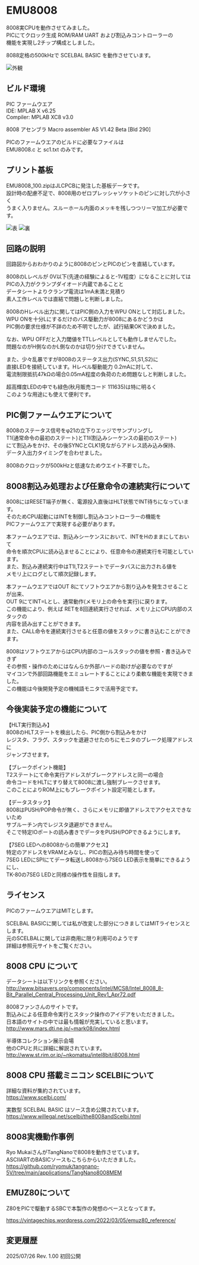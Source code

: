 # EMU8008

8008実CPUを動作させてみました。  
PICにてクロック生成 ROM/RAM UART および割込みコントローラーの  
機能を実現し2チップ構成としました。  

8088定格の500kHzで SCELBAL BASIC を動作させています。

![外観](https://github.com/Gazelle8087/EMU8008/blob/main/EMU8008%E9%83%A8%E5%93%81%E5%AE%9F%E8%A3%85%E4%BE%8B.jpg)

## ビルド環境
PIC ファームウエア  
IDE: MPLAB X v6.25  
Compiler: MPLAB XC8 v3.0  

8008 アセンブラ
Macro assembler  AS V1.42 Beta [Bld 290]  

PICのファームウエアのビルドに必要なファイルは  
EMU8008.c と sc1.txt のみです。

## プリント基板

EMU8008_100.zipはJLCPCBに発注した基板データです。  
設計時の配慮不足で、8008用のゼロプレッシャソケットのピンに対し穴が小さく  
うまく入りません。スルーホール内面のメッキを残しつつリーマ加工が必要です。  

![表](https://github.com/Gazelle8087/EMU8008/blob/main/EMU8008%E5%9F%BA%E6%9D%BF%E8%A1%A8%E9%9D%A2.jpg)
![裏](https://github.com/Gazelle8087/EMU8008/blob/main/EMU8008%E5%9F%BA%E6%9D%BF%E8%A3%8F%E9%9D%A2.jpg)

## 回路の説明

回路図からおわかりのように8008のピンとPICのピンを直結しています。  

8008のLレベルが 0V以下(先達の経験によると-1V程度）になることに対しては  
PICの入力がクランプダイオード内蔵であることと  
データシートよりクランプ電流は1mA未満と見積り  
素人工作レベルでは直結で問題しと判断しました。  

8008のHレベル出力に関してはPIC側の入力をWPU ONとして対応しました。  
WPU ONを十分Lにするだけのバス駆動力が8008にあるかどうかは  
PIC側の要求仕様が不詳のため不明でしたが、試行結果OKで決めました。  
  
なお、WPU OFFだと入力閾値をTTLレベルとしても動作しませんでした。  
問題なのがH側なのかL側なのかは切り分けできていません。

また、少々乱暴ですが8008のステータス出力(SYNC,S1,S1,S2)に  
直接LEDを接続しています。Hレベル駆動能力 0.2mAに対して、  
電流制限抵抗47kΩの場合0.05mA程度の負荷のため問題なしと判断しました。  

超高輝度LEDの中でも緑色(秋月販売コード 111635)は特に明るく  
このような用途にも使えて便利です。  

## PIC側ファームウエアについて

8008のステータス信号をφ21の立下りエッジでサンプリングし  
T1(通常命令の最初のステート)とT1I(割込みシーケンスの最初のステート)  
にて割込みをかけ、その後SYNCとCLK1見ながらアドレス読み込み保持、  
データ入出力タイミングを合わせました。  

8008のクロックが500kHzと低速なためウエイト不要でした。  

## 8008割込み処理および任意命令の連続実行について

8008にはRESET端子が無く、電源投入直後はHLT状態でINT待ちになっています。  
そのためCPU起動にはINTを制御し割込みコントローラーの機能を  
PICファームウエアで実現する必要があります。  

本ファームウエアでは、割込みシーケンスにおいて、INTをHのままにしておいて  
命令を順次CPUに読み込ませることにより、任意命令の連続実行を可能としています。  
また、割込み連続実行中はT1I,T2ステートでデータバスに出力される値を  
メモリ上にログとして順次記録します。  

本ファームウエアではOUT 8にてソフトウエアから割り込みを発生させることが出来、  
OUT 9にてINT=Lとし、通常動作(メモリ上の命令を実行)に戻ります。  
この機能により、例えば RETを8回連続実行させれば、メモリ上にCPU内部のスタックの  
内容を読み出すことができます。  
また、CALL命令を連続実行させると任意の値をスタックに書き込むことができます。  

8008はソフトウエアからはCPU内部のコールスタックの値を参照・書き込みできず  
その参照・操作のためにはなんらか外部ハードの助けが必要なのですが  
マイコンで外部回路機能をエミュレートすることにより柔軟な機能を実現できました。  
この機能は今後開発予定の機械語モニタで活用予定です。  

## 今後実装予定の機能について

【HLT実行割込み】  
8008のHLTステートを検出したら、PIC側から割込みをかけ  
レジスタ、フラグ、スタックを退避させたのちにモニタのブレーク処理アドレスに  
ジャンプさせます。  

【ブレークポイント機能】  
T2ステートにて命令実行アドレスがブレークアドレスと同一の場合  
命令コードをHLTにすり替えて8008に渡し強制ブレークさせます。  
このことによりROM上にもブレークポイント設定可能とします。  

【データスタック】  
8008はPUSH/POP命令が無く、さらにメモリに即値アドレスでアクセスできないため  
サブルーチン内でレジスタ退避ができません。  
そこで特定IOポートの読み書きでデータをPUSH/POPできるようにします。  

【7SEG LEDへの8008からの簡単アクセス】  
特定のアドレスをVRAMとみなし、PICの割込み待ち時間を使って  
7SEG LEDにSPIにてデータ転送し8008から7SEG LED表示を簡単にできるようにし、  
TK-80の7SEG LEDと同様の操作性を目指します。  

## ライセンス

PICのファームウエアはMITとします。

SCELBAL BASICに関しては私が改変した部分につきましてはMITライセンスとします。  
元のSCELBALに関しては非商用に限り利用可のようです  
詳細は参照元サイトをご覧ください。  

## 8008 CPU について

データシートは以下リンクを参照ください。  
http://www.bitsavers.org/components/intel/MCS8/Intel_8008_8-Bit_Parallel_Central_Processing_Unit_Rev1_Apr72.pdf

8008ファンさんのサイトです。  
割込みによる任意命令実行とスタック操作のアイデアをいただきました。  
日本語のサイトの中では最も情報が充実していると思います。  
http://www.mars.dti.ne.jp/~mark08/index.html

半導体コレクション展示会場  
他のCPUと共に詳細に解説されています。  
http://www.st.rim.or.jp/~nkomatsu/intel8bit/i8008.html

## 8008 CPU 搭載ミニコン SCELBIについて

詳細な資料が集約されています。  
https://www.scelbi.com/

実数型 SCELBAL BASIC はソース含め公開されています。  
https://www.willegal.net/scelbi/the8008andScelbi.html

## 8008実機動作事例

Ryo MukaiさんがTangNanoで8008を動作させています。  
ASCIIARTのBASICソースもこちらからいただきました。  
https://github.com/ryomuk/tangnano-5V/tree/main/applications/TangNano8008MEM

## EMUZ80について

Z80をPICで駆動するSBCで本製作の発想のベースとなってます。

https://vintagechips.wordpress.com/2022/03/05/emuz80_reference/


## 変更履歴
2025/07/26 Rev. 1.00 初回公開  

